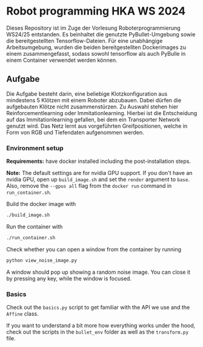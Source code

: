# Robot programming HKA WS 2024
Dieses Repository ist im Zuge der Vorlesung Roboterprogrammierung WS24/25 entstanden. Es beinhaltet die genutzte PyBullet-Umgebung sowie die bereitgestellten Tensorflow-Dateien. Für eine unabhängige Arbeitsumgebung, wurden die beiden bereitgestellten Dockerimages zu einem zusammengefasst, sodass sowohl tensorflow als auch PyBulle in einem Container verwendet werden können.  
## Aufgabe 
Die Aufgabe besteht darin, eine beliebige Klotzkonfiguration aus mindestens 5 Klötzen mit einem Roboter abzubauen. Dabei dürfen die aufgebauten Klötze nicht zusammenstürzen.
Zu Auswahl stehen hier Reinforcementlearning oder Immitationlearning. Hierbei ist die Entscheidung auf das Immitationlearning gefallen, bei dem ein Transporter Network genutzt wird. Das Netz lernt aus vorgeführten Greifpositionen, welche in Form von RGB und Tiefendaten aufgenommen werden. 

### Environment setup

**Requirements:** have docker installed including the post-installation steps.

**Note:** The default settings are for nvidia GPU support. If you don't have an nvidia GPU, open up `build_image.sh` and set the `render` argument to `base`. Also, remove the `--gpus all` flag from the `docker run` command in `run_container.sh`.

Build the docker image with

```bash
./build_image.sh
```

Run the container with
```bash
./run_container.sh
```

Check whether you can open a window from the container by running
```bash
python view_noise_image.py
```
A window should pop up showing a random noise image. You can close it by pressing any key, while the window is focused.

### Basics
Check out the `basics.py` script to get familiar with the API we use and the `Affine` class.

If you want to understand a bit more how everything works under the hood, check out the scripts in the `bullet_env` folder as well as the `transform.py` file.
